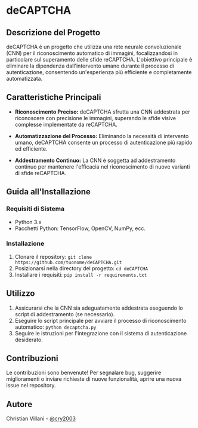 # deCAPTCHA

## Descrizione del Progetto
deCAPTCHA è un progetto che utilizza una rete neurale convoluzionale (CNN) per il riconoscimento automatico di immagini, focalizzandosi in particolare sul superamento delle sfide reCAPTCHA. L'obiettivo principale è eliminare la dipendenza dall'intervento umano durante il processo di autenticazione, consentendo un'esperienza più efficiente e completamente automatizzata.

## Caratteristiche Principali
- **Riconoscimento Preciso:** deCAPTCHA sfrutta una CNN addestrata per riconoscere con precisione le immagini, superando le sfide visive complesse implementate da reCAPTCHA.
  
- **Automatizzazione del Processo:** Eliminando la necessità di intervento umano, deCAPTCHA consente un processo di autenticazione più rapido ed efficiente.

- **Addestramento Continuo:** La CNN è soggetta ad addestramento continuo per mantenere l'efficacia nel riconoscimento di nuove varianti di sfide reCAPTCHA.

## Guida all'Installazione

### Requisiti di Sistema
- Python 3.x
- Pacchetti Python: TensorFlow, OpenCV, NumPy, ecc.

### Installazione
1. Clonare il repository: `git clone https://github.com/tuonome/deCAPTCHA.git`
2. Posizionarsi nella directory del progetto: `cd deCAPTCHA`
3. Installare i requisiti: `pip install -r requirements.txt`

## Utilizzo

1. Assicurarsi che la CNN sia adeguatamente addestrata eseguendo lo script di addestramento (se necessario).
2. Eseguire lo script principale per avviare il processo di riconoscimento automatico: `python decaptcha.py`
3. Seguire le istruzioni per l'integrazione con il sistema di autenticazione desiderato.

## Contribuzioni
Le contribuzioni sono benvenute! Per segnalare bug, suggerire miglioramenti o inviare richieste di nuove funzionalità, aprire una nuova issue nel repository.

## Autore
Christian Villani - [@cry2003](https://github.com/cry2003/)

